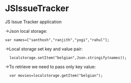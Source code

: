 # JSIssueTracker
JS Issue Tracker application


->Json local storage:

    var names=["santhosh","ranjith","yogi","rahul"];

->Local storage set key and value pair:

      localstorage.setItem("belgian",Json.stringify(names));

->To retrieve we need to pass only key value:

      var movies=localstorage.getItem("belgian");

